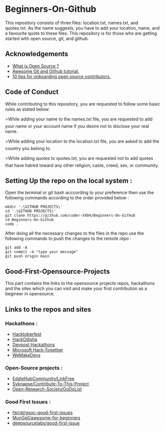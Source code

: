 # Beginners-On-Github

This repository consists of three files: location.txt, names.txt, and quotes.txt. As the name suggests, you have to add your location, name, and a favourite quote to these files. This repository is for those who are getting started with open source, git, and github.

## Acknowledgements

 - [What is Open Source ?](https://opensource.com/resources/what-open-source)
 - [Awesome Git and Github tutorial.](https://dhrutinandan0304.hashnode.dev/git-and-github-the-dynamic-duo-for-code-management/)
 - [10 tips for onboarding open source contributors.](https://opensource.com/article/19/12/open-source-contributors)

## Code of Conduct
While contributing to this repository, you are requested to follow some basic rules as stated below:

⭐While adding your name to the names.txt file, you are requested to add your name or your account name if you desire not to disclose your real name.

⭐While adding your location to the location.txt file, you are asked to add the country you belong to.

⭐While adding quotes to quotes.txt, you are requested not to add quotes that have hatred toward any other religion, caste, creed, sex, or community.

## Setting Up the repo on the local system :

Open the terminal or git bash acccording to your preference then use the following commands according to the order provided below :

```shell
mkdir '.\GITHUB PROJECTS\'
cd '.\GITHUB PROJECTS\'
git clone https://github.com/coder-XX04/Beginners-On-Github
cd Beginners-On-Github
code .
```

After doing all the necessary changes to the files in the repo use the following commands to push the changes to the remote repo :

```shell
git add -A
git commit -m "type your message"
git push origin main
```
## Good-First-Opensource-Projects

This part contains the links to the opensource projects repos, hackathons and the sites which you can visit and make your first contribution as a begineer in opensource.

## Links to the repos and sites
### Hackathons :
- [Hacktoberfest](https://hacktoberfest.com/)
- [HackOdisha](https://www.hackodisha.tech/)
- [Devpost Hackathons](https://devpost.com/hackathons)
- [Microsoft Hack-Together](https://github.com/microsoft/hack-together)
- [WeMakeDevs](https://devpost.com/hackathons)
### Open-Source projects :
- [EddieHubCommunity/LinkFree](https://github.com/EddieHubCommunity/LinkFree)
- [Syknapse/Contribute-To-This-Project](https://github.com/Syknapse/Contribute-To-This-Project)
- [Open-Research-Society/GoDoList](https://github.com/Open-Research-Society/GoDoList)
### Good First Issues : 
- [hkirat/gsoc-good-first-issues](https://github.com/hkirat/gsoc-good-first-issues)
- [MunGell/awesome-for-beginners](https://github.com/MunGell/awesome-for-beginners)
- [deepsourcelabs/good-first-issue](https://github.com/deepsourcelabs/good-first-issue)

